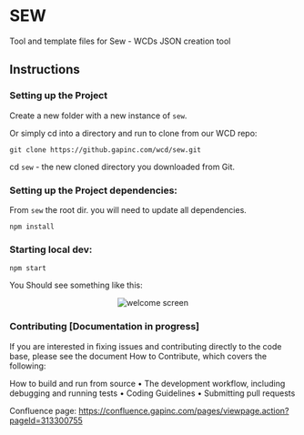 # SEW
Tool and template files for Sew - WCDs JSON creation tool

## Instructions

### Setting up the Project

Create a new folder with a new instance of `sew`.

Or simply cd into a directory and run to clone from our WCD repo:

```
git clone https://github.gapinc.com/wcd/sew.git
```
cd `sew` - the new cloned directory you downloaded from Git.


### Setting up the Project dependencies:

From `sew` the root dir. you will need to update all dependencies. 
```
npm install
```


### Starting local dev:
```
npm start
```
You Should see something like this:
<p align="center">
  <img alt="welcome screen" src="https://myfolio.gap.com/personal/ataashu_gap_com/Documents/images/welcome.png">
</p>

### Contributing [Documentation in progress]
If you are interested in fixing issues and contributing directly to the code base, please see the document How to Contribute, which covers the following:

How to build and run from source
• The development workflow, including debugging and running tests
• Coding Guidelines
• Submitting pull requests


Confluence page:
https://confluence.gapinc.com/pages/viewpage.action?pageId=313300755

